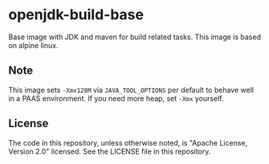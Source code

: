 # openjdk-build-base
Base image with JDK and maven for build related tasks. This image is based on alpine linux.

## Note
This image sets `-Xmx128M` via `JAVA_TOOL_OPTIONS` per default to behave well in a PAAS environment. If you need more heap, set `-Xmx` yourself.

## License
The code in this repository, unless otherwise noted, is "Apache License, Version 2.0" licensed. See the LICENSE file in this repository.
